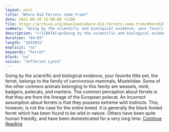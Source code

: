 ```yaml
---
layout: post
title: "Where Did Ferrets Come From?"
date: 2021-09-10 15:00:00 +1100
file: https://archive.org/download/where-did-ferrets-come-from/Where%20Did%20Ferrets%20Come%20From.mp4
summary: "Going by the scientific and biological evidence, your favorite little pet, the ferret, belongs to the family of carnivorous mammals, Mustelidae. ."
description: "<![CDATA[<p>Going by the scientific and biological evidence, your favorite little pet, the ferret, belongs to the family of carnivorous mammals, Mustelidae. Some of the other common animals belonging to this family are weasels, mink, badgers, polecats, and martens. The common perception about ferrets is that they are from the lineage of the European polecat. An incorrect assumption about ferrets is that they possess extreme wild instincts. This, however, is not the case for the entire breed. It is generally the black footed ferret which has been found to be wild in nature. Others have been quite human friendly, and have been domesticated for a very long time.<a href='https://ferretvoice.com/ferret-beginners/where-did-ferrets-come-from/'>Continue Reading </a> </p>]]"
duration: "04:03" 
length: "2933931"
explicit: "no" 
keywords: "ferret"
block: "no"
voices: "Jefferson Lynch"
---
```


Going by the scientific and biological evidence, your favorite little pet, the ferret, belongs to the family of carnivorous mammals, Mustelidae. Some of the other common animals belonging to this family are weasels, mink, badgers, polecats, and martens. The common perception about ferrets is that they are from the lineage of the European polecat. An incorrect assumption about ferrets is that they possess extreme wild instincts. This, however, is not the case for the entire breed. It is generally the black footed ferret which has been found to be wild in nature. Others have been quite human friendly, and have been domesticated for a very long time. [Continue Reading](https://ferretvoice.com/ferret-beginners/where-did-ferrets-come-from/) 
